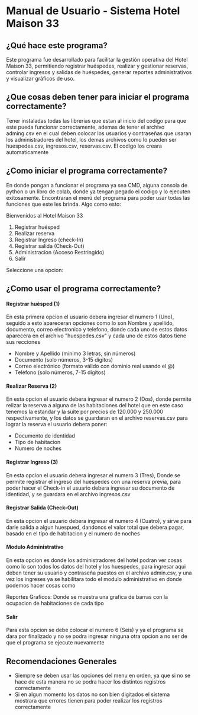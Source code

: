 # Manual de Usuario - Sistema Hotel Maison 33

## ¿Qué hace este programa?
Este programa fue desarrollado para facilitar la gestión operativa del Hotel Maison 33, permitiendo registrar huéspedes, realizar y gestionar reservas, controlar ingresos y salidas de huéspedes, generar reportes administrativos y visualizar gráficos de uso.

## ¿Que cosas deben tener para iniciar el programa correctamente?
Tener instaladas todas las librerias que estan al inicio del codigo para que este pueda funcionar correctamente, ademas de tener el archivo adming.csv en el cual deben colocar los usuarios y contraseñas que usaran los administradores del hotel, los demas archivos como lo pueden ser huespedes.csv, ingresos.csv, reservas.csv. El codigo los creara automaticamente 

## ¿Como iniciar el programa correctamente?
En donde pongan a funcionar el programa ya sea CMD, alguna consola de python o un libro de colab, donde ya tengan pegado el codigo y lo ejecuten exitosamente.
Encontraran el menú del programa para poder usar todas las funciones que este les brinda. Algo como esto:

Bienvenidos al Hotel Maison 33
1. Registrar huésped
2. Realizar reserva
3. Registrar Ingreso (check-In)
4. Registrar salida (Check-Out)
5. Administracion (Acceso Restringido)
6. Salir

Seleccione una opcion:

## ¿Como usar el programa correctamente?
#### Registrar huésped (1)
En esta primera opcion el usuario debera ingresar el numero 1 (Uno), seguido a esto apareceran opciones como lo son Nombre y apellido, documento, correo electronico y telefono, donde cada uno de estos datos aparecera en el archivo "huespedes.csv" y cada uno de estos datos tiene sus recciones

- Nombre y Apellido (mínimo 3 letras, sin números)
- Documento (solo números, 3-15 dígitos)
- Correo electrónico (formato válido con dominio real usando el @)
- Teléfono (solo números, 7-15 dígitos)

#### Realizar Reserva (2)
En esta opcion el usuario debera ingresar el numero 2 (Dos), donde permite relizar la reserva a alguna de las habitaciones del hotel que en este caso tenemos la estandar y la suite por precios de 120.000 y 250.000 respectivamente, y los datos se guardaran en el archivo reservas.csv para lograr la reserva el usuario debera poner:

- Documento de identidad
- Tipo de habitacion
- Numero de noches

#### Registrar Ingreso (3)
En esta opcion el usuario debera ingresar el numero 3 (Tres), Donde se permite registrar el ingreso del huespedes con una reserva previa, para poder hacer el Check-in el usuario debera ingresar su documento de identidad, y se guardara en el archivo ingresos.csv

#### Registrar Salida (Check-Out)
En esta opcion el usuario debera ingresar el numero 4 (Cuatro), y sirve para darle salida a algun huespued, dandonos el valor total que debera pagar, basado en el tipo de habitacion y el numero de noches

#### Modulo Administrativo
En esta opcion es donde los administradores del hotel podran ver cosas como lo son todos los datos del hotel y los huespedes, para ingresar aqui deben tener su usuario y contraseña puestos en el archivo admin.csv, y una vez los ingreses ya se habilitara todo el modulo administrativo en donde podemos hacer cosas como

Reportes Graficos: 
Donde se muestra una grafica de barras con la ocupacion de habitaciones de cada tipo 

#### Salir
Para esta opcion se debe colocar el numero 6 (Seis) y ya el programa se dara por finalizado y no se podra ingresar ninguna otra opcion a no ser de que el programa se ejecute nuevamente 

## Recomendaciones Generales
- Siempre se deben usar las opciones del menu en orden, ya que si no se hace de esta manera no se podra hacer los distintos registros correctamente
- Si en algun momento los datos no son bien digitados el sistema mostrara que errores tienen para poder realizar los registros correctamente 
